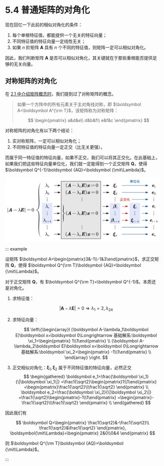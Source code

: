 # 5.4 普通矩阵的对角化

现在回忆一下此前的相似对角化的条件：

1. 每个单根特征值，都能提供一个无关的特征向量；
2. 不同特征值的特征向量一定线性无关；
3. 如果 $n$ 阶矩阵 $\boldsymbol A$ 具有 $n$ 个不同的特征值，则矩阵一定可以相似对角化。

因此，我们判断矩阵 $\boldsymbol A$ 是否可以相似对角化，其关键就在于那些重根能否提供足够的无关向量。

## 对称矩阵的对角化

在 [2.1 中介绍矩阵概念时](../2%20矩阵/2.1%20线性方程组和矩阵#几个特殊矩阵)，我们提到过了对称矩阵的概念。

> 如果一个方阵中的所有元素关于主对角线对称，即 $\boldsymbol A=\boldsymbol A^{\rm T}$，该矩阵称为对称矩阵：
>
> $$
> \begin{pmatrix}
>   a&d&e\\
>   d&b&f\\
>   e&f&c
> \end{pmatrix}
> $$

对称矩阵的对角化有以下两个结论：

1. 实对称矩阵，一定可以相似对角化；
2. 不同特征值的特征向量一定正交（比无关更强）。

而属于同一特征值的特征向量，如果不正交，我们可以将其正交化。在此基础上，如果我们把这些特征向量单位化，我们就一定能得到一个正交矩阵 $\boldsymbol Q$，使得 $\boldsymbol Q^{-1}\boldsymbol {AQ}=\boldsymbol {\mit\Lambda}$。

![](./images/orth-normalization.svg)

::: example

设矩阵 $\boldsymbol A=\begin{pmatrix}3&-1\\-1&3\end{pmatrix}$，求正交矩阵 $\boldsymbol Q$，使得 $\boldsymbol Q^{\rm T}\boldsymbol {AQ}=\boldsymbol {\mit\Lambda}$。

对于正交矩阵 $\boldsymbol Q$，有 $\boldsymbol Q^{\rm T}=\boldsymbol Q^{-1}$。本质还是对角化。

1. 求特征值：

   $$
   |\boldsymbol A-\lambda\boldsymbol E|=0\Rightarrow\lambda_1=2,\lambda_24
   $$

2. 求特征向量：

   $$
   \left\{\begin{array}l
   (\boldsymbol A-\lambda_1\boldsymbol E)\boldsymbol x=\boldsymbol 0\Longrightarrow 基础解系:\boldsymbol \xi_1=\begin{pmatrix} 1\\1\end{pmatrix} \\
   (\boldsymbol A-\lambda_2\boldsymbol E)\boldsymbol x=\boldsymbol 0\Longrightarrow 基础解系:\boldsymbol \xi_2=\begin{pmatrix} -1\\1\end{pmatrix} \\
   \end{array} \right.
   $$

3. 正交相似对角化：$\boldsymbol \xi_1,\boldsymbol \xi_2$ 属于不同特征值的特征向量，必然正交
   $$
   \begin{gathered}
   \boldsymbol e_1=\frac{\boldsymbol \xi_1}{\|\boldsymbol \xi_1\|}
   =\frac1{\sqrt2}\begin{pmatrix}1\\1\end{pmatrix}
   =\begin{pmatrix}\frac1{\sqrt2}\\\frac1{\sqrt2} \end{pmatrix} \\
   \boldsymbol e_2=\frac{\boldsymbol \xi_2}{\|\boldsymbol \xi_2\|}
   =\frac1{\sqrt2}\begin{pmatrix}-1\\1\end{pmatrix}
   =\begin{pmatrix}-\frac1{\sqrt2}\\\frac1{\sqrt2} \end{pmatrix} \\
   \end{gathered}
   $$

因此我们有

$$
\boldsymbol Q=\begin{pmatrix}
\frac1{\sqrt2}&-\frac1{\sqrt2}\\
\frac1{\sqrt2}&\frac1{\sqrt2}
\end{pmatrix},
\boldsymbol{\mit\Lambda}=\begin{pmatrix}
2&0\\0&4
\end{pmatrix}
$$

则 $\boldsymbol Q^{\rm T}\boldsymbol {AQ}=\boldsymbol {\mit\Lambda}$。

:::
